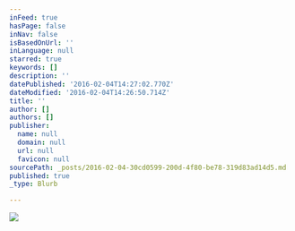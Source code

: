 ```yaml
---
inFeed: true
hasPage: false
inNav: false
isBasedOnUrl: ''
inLanguage: null
starred: true
keywords: []
description: ''
datePublished: '2016-02-04T14:27:02.770Z'
dateModified: '2016-02-04T14:26:50.714Z'
title: ''
author: []
authors: []
publisher:
  name: null
  domain: null
  url: null
  favicon: null
sourcePath: _posts/2016-02-04-30cd0599-200d-4f80-be78-319d83ad14d5.md
published: true
_type: Blurb

---
```

![](https://the-grid-user-content.s3-us-west-2.amazonaws.com/e05009c5-7aeb-4d49-8858-0a0e5d6fe127.jpg)